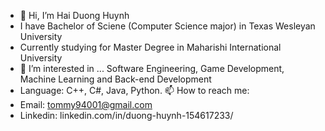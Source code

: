 - 👋 Hi, I’m Hai Duong Huynh
- I have Bachelor of Sciene (Computer Science major) in Texas Wesleyan University
- Currently studying for Master Degree in Maharishi International University
- 👀 I’m interested in ... Software Engineering, Game Development, Machine Learning and Back-end Development
- Language: C++, C#, Java, Python.
📫 How to reach me: 
- Email: tommy94001@gmail.com
- Linkedin: linkedin.com/in/duong-huynh-154617233/
<!---
YammiKaZe/YammiKaZe is a ✨ special ✨ repository because its `README.md` (this file) appears on your GitHub profile.
You can click the Preview link to take a look at your changes.
--->

